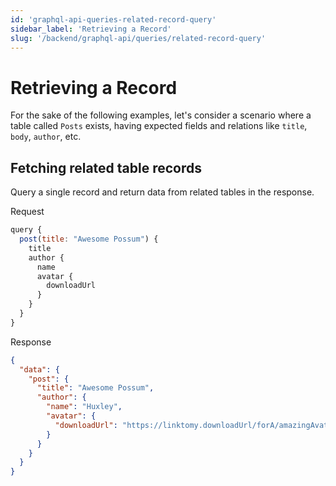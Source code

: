 ```yaml
---
id: 'graphql-api-queries-related-record-query'
sidebar_label: 'Retrieving a Record'
slug: '/backend/graphql-api/queries/related-record-query'
---
```

# Retrieving a Record

For the sake of the following examples, let's consider a scenario where a table called `Posts` exists, having expected fields and relations like `title`, `body`, `author`, etc.

## Fetching related table records

Query a single record and return data from related tables in the response.

<div class="code-sample">
<div>
<label>Request</label>

```javascript
query {
  post(title: "Awesome Possum") {
    title
    author {
      name
      avatar {
        downloadUrl
      }
    }
  }
}
```

</div>
<div>
<label>Response</label>

```json
{
  "data": {
    "post": {
      "title": "Awesome Possum",
      "author": {
        "name": "Huxley",
        "avatar": {
          "downloadUrl": "https://linktomy.downloadUrl/forA/amazingAvatar.jpg"
        }
      }
    }
  }
}
```

</div>
</div>

